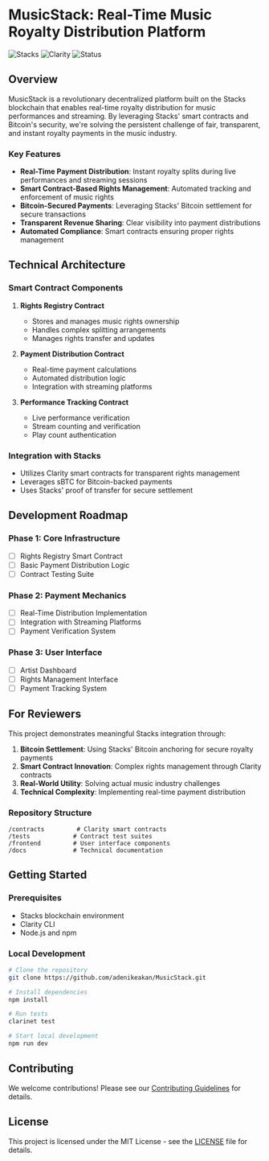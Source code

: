 # MusicStack: Real-Time Music Royalty Distribution Platform

![Stacks](https://img.shields.io/badge/Stacks-Blockchain-blue)
![Clarity](https://img.shields.io/badge/Clarity-Smart%20Contracts-brightgreen)
![Status](https://img.shields.io/badge/Status-In%20Development-yellow)

## Overview

MusicStack is a revolutionary decentralized platform built on the Stacks blockchain that enables real-time royalty distribution for music performances and streaming. By leveraging Stacks' smart contracts and Bitcoin's security, we're solving the persistent challenge of fair, transparent, and instant royalty payments in the music industry.

### Key Features

- **Real-Time Payment Distribution**: Instant royalty splits during live performances and streaming sessions
- **Smart Contract-Based Rights Management**: Automated tracking and enforcement of music rights
- **Bitcoin-Secured Payments**: Leveraging Stacks' Bitcoin settlement for secure transactions
- **Transparent Revenue Sharing**: Clear visibility into payment distributions
- **Automated Compliance**: Smart contracts ensuring proper rights management

## Technical Architecture

### Smart Contract Components

1. **Rights Registry Contract**
   - Stores and manages music rights ownership
   - Handles complex splitting arrangements
   - Manages rights transfer and updates

2. **Payment Distribution Contract**
   - Real-time payment calculations
   - Automated distribution logic
   - Integration with streaming platforms

3. **Performance Tracking Contract**
   - Live performance verification
   - Stream counting and verification
   - Play count authentication

### Integration with Stacks

- Utilizes Clarity smart contracts for transparent rights management
- Leverages sBTC for Bitcoin-backed payments
- Uses Stacks' proof of transfer for secure settlement

## Development Roadmap

### Phase 1: Core Infrastructure
- [ ] Rights Registry Smart Contract
- [ ] Basic Payment Distribution Logic
- [ ] Contract Testing Suite

### Phase 2: Payment Mechanics
- [ ] Real-Time Distribution Implementation
- [ ] Integration with Streaming Platforms
- [ ] Payment Verification System

### Phase 3: User Interface
- [ ] Artist Dashboard
- [ ] Rights Management Interface
- [ ] Payment Tracking System

## For Reviewers

This project demonstrates meaningful Stacks integration through:

1. **Bitcoin Settlement**: Using Stacks' Bitcoin anchoring for secure royalty payments
2. **Smart Contract Innovation**: Complex rights management through Clarity contracts
3. **Real-World Utility**: Solving actual music industry challenges
4. **Technical Complexity**: Implementing real-time payment distribution

### Repository Structure

```
/contracts         # Clarity smart contracts
/tests            # Contract test suites
/frontend         # User interface components
/docs             # Technical documentation
```

## Getting Started

### Prerequisites
- Stacks blockchain environment
- Clarity CLI
- Node.js and npm

### Local Development
```bash
# Clone the repository
git clone https://github.com/adenikeakan/MusicStack.git

# Install dependencies
npm install

# Run tests
clarinet test

# Start local development
npm run dev
```

## Contributing

We welcome contributions! Please see our [Contributing Guidelines](CONTRIBUTING.md) for details.

## License

This project is licensed under the MIT License - see the [LICENSE](LICENSE) file for details.
